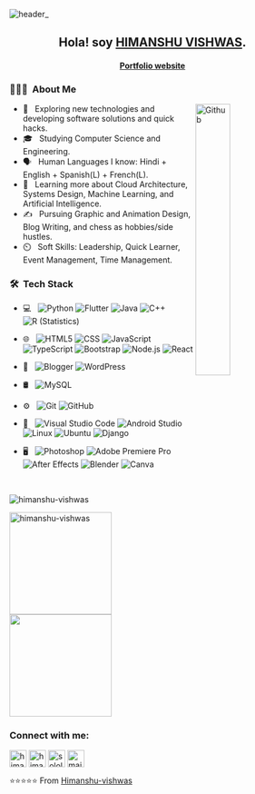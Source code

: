 ![header_](https://user-images.githubusercontent.com/52845318/195695187-6840a643-ec55-471d-a968-f4b4c1b36060.png)

<h2 align="center"> Hola! soy <strong><u>HIMANSHU VISHWAS</u></strong>.</h2>
<h4 align="center"><a href="https://himanshu-vishwas.github.io">Portfolio website</a></h4>

<h3> 👨🏻‍💻 &nbsp;About Me </h3>
<img width="35%" align="right" alt="Github" src="https://user-images.githubusercontent.com/48678280/88862734-4903af80-d201-11ea-968b-9c939d88a37c.gif" />

- 🤔 &nbsp; Exploring new technologies and developing software solutions and quick hacks.
- 🎓 &nbsp; Studying Computer Science and Engineering.
- 🗣️ &nbsp; Human Languages I know: Hindi + English + Spanish(L) + French(L).
- 🌱 &nbsp; Learning more about Cloud Architecture, Systems Design, Machine Learning, and Artificial Intelligence.
- ✍️ &nbsp; Pursuing Graphic and Animation Design, Blog Writing, and chess as hobbies/side hustles.
- ⏲️ &nbsp; Soft Skills: Leadership, Quick Learner, Event Management, Time Management.

<h3> 🛠 &nbsp;Tech Stack</h3>

- 💻 &nbsp;
  ![Python](https://img.shields.io/badge/-Python-333333?style=flat&logo=python)
  ![Flutter](https://img.shields.io/badge/-flutter-333333?style=flat&logo=flutter&logoColor=276DC3)
  ![Java](https://img.shields.io/badge/-Java-333333?style=flat&logo=Java&logoColor=007396)
  ![C++](https://img.shields.io/badge/-C++-333333?style=flat&logo=C%2B%2B&logoColor=00599C)
  ![R (Statistics)](https://img.shields.io/badge/-R-333333?style=flat&logo=R&logoColor=276DC3)
  
- 🌐 &nbsp;
  ![HTML5](https://img.shields.io/badge/-HTML5-333333?style=flat&logo=HTML5)
  ![CSS](https://img.shields.io/badge/-CSS-333333?style=flat&logo=CSS3&logoColor=1572B6)
  ![JavaScript](https://img.shields.io/badge/-JavaScript-333333?style=flat&logo=javascript)
  ![TypeScript](https://img.shields.io/badge/TypeScript-007ACC?style=flat&logo=typescript&logoColor=white)
  ![Bootstrap](https://img.shields.io/badge/-Bootstrap-333333?style=flat&logo=bootstrap&logoColor=563D7C)
  ![Node.js](https://img.shields.io/badge/-Node.js-333333?style=flat&logo=node.js)
  ![React](https://img.shields.io/badge/-React-333333?style=flat&logo=react)
- 📝 &nbsp;
  ![Blogger](https://img.shields.io/badge/Blogger-FF5722?style=flat&logo=blogger&logoColor=white)
  ![WordPress](https://img.shields.io/badge/Wordpress-21759B?style=flat&logo=wordpress&logoColor=white)
- 🛢 &nbsp;
  ![MySQL](https://img.shields.io/badge/-MySQL-333333?style=flat&logo=mysql)
- ⚙️ &nbsp;
  ![Git](https://img.shields.io/badge/-Git-333333?style=flat&logo=git)
  ![GitHub](https://img.shields.io/badge/-GitHub-333333?style=flat&logo=github)
- 🔧 &nbsp;
  ![Visual Studio Code](https://img.shields.io/badge/-Visual%20Studio%20Code-333333?style=flat&logo=visual-studio-code&logoColor=007ACC)
  ![Android Studio](https://img.shields.io/badge/Android_Studio-333333?style=flat&logo=android-studio&logoColor=white)
  ![Linux](https://img.shields.io/badge/Linux-FCC624?style=flat&logo=linux&logoColor=black)
  ![Ubuntu](https://img.shields.io/badge/Ubuntu-E95420?style=flat&logo=ubuntu&logoColor=white)
  ![Django](https://img.shields.io/badge/Django-092E20?style=flat&logo=django&logoColor=white)
- 🖥 &nbsp;
  ![Photoshop](https://img.shields.io/badge/-Photoshop-333333?style=flat&logo=adobe-photoshop)
  ![Adobe Premiere Pro](https://img.shields.io/badge/Adobe%20Premiere%20Pro-9999FF?style=flat&logo=Adobe%20Premiere%20Pro&logoColor=white)
  ![After Effects](https://aleen42.github.io/badges/src/after_effects.svg)
  ![Blender](https://img.shields.io/badge/blender-%23F5792A.svg?style=flat&logo=blender&logoColor=white)
  ![Canva](https://img.shields.io/badge/Canva-%2300C4CC.svg?&style=flat&logo=Canva&logoColor=white)

<br/>
<p align="left"> <img src="https://komarev.com/ghpvc/?username=himanshu-vishwas&label=Profile%20views&color=0e75b6&style=flat" alt="himanshu-vishwas" /> </p>
<a href="https://github.com/Himanshu-vishwas">
<!--   <img height="180em" src="https://github-readme-stats.vercel.app/api?username=Himanshu-vishwas&theme=buefy&show_icons=true" /> -->
  <img height="180em" src="https://github-readme-streak-stats.herokuapp.com/?user=himanshu-vishwas&" alt="himanshu-vishwas" />
  <img height="180em" src="https://github-readme-stats.vercel.app/api/top-langs/?username=Himanshu-vishwas&theme=buefy&layout=compact" />
  

</a>

<br/>
<h3 align="left">Connect with me:</h3>
<p align="left">
<a href="https://linkedin.com/in/himanshu-vishwas" target="_blank"><img align="center" src="https://upload.wikimedia.org/wikipedia/commons/thumb/c/ca/LinkedIn_logo_initials.png/800px-LinkedIn_logo_initials.png" alt="himanshu-vishwas" height="30" width="30" /></a>
  <a href="https://www.instagram.com/hi__himanshu/" target="_blank"><img align="center" src="https://upload.wikimedia.org/wikipedia/commons/thumb/9/95/Instagram_logo_2022.svg/640px-Instagram_logo_2022.svg.png" alt="himanshu._.ig" height="30" width="30" /></a>
  <a href="https://www.sololearn.com/profile/8864070" target="_blank"><img align="center" src="https://blob.sololearn.com/avatars/sololearn.png" alt="sololearn" height="30" width="30"/></a>
  <a href="mailto:contacthimanshuvishwas@gmail.com" target="_blank"><img align="center" src="https://img.shields.io/badge/Gmail-D14836?style=for-the-badge&logo=gmail&logoColor=white" alt="mail" height="30"></a>
</p>

⭐️⭐️⭐️⭐️⭐️ From [Himanshu-vishwas](https://github.com/Himanshu-vishwas)
